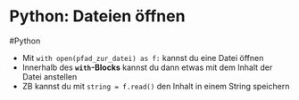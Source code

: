 # Python: Dateien öffnen

#Python

- Mit `with open(pfad_zur_datei) as f:` kannst du eine Datei öffnen
- Innerhalb des __`with`-Blocks__ kannst du dann etwas mit dem Inhalt der Datei anstellen
- ZB kannst du mit `string = f.read()` den Inhalt in einem String speichern

